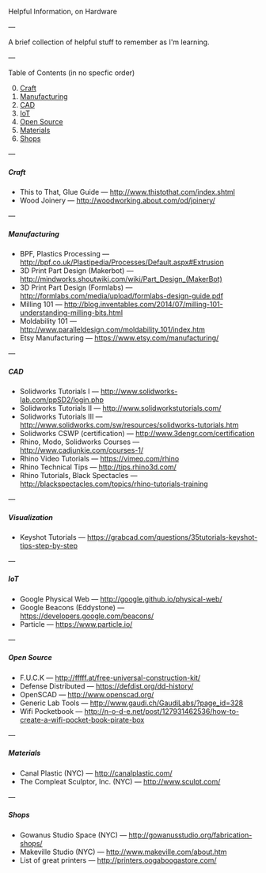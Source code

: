 Helpful Information, on Hardware

—

A brief collection of helpful stuff to remember as I'm learning.

—

Table of Contents (in no specfic order)

0. [Craft](#craft)
1. [Manufacturing](#manufacturing)
2. [CAD](#cad)
3. [IoT](#iot)
4. [Open Source](#open-source)
5. [Materials](#materials)
6. [Shops](#shops)

—

##### Craft

- This to That, Glue Guide — http://www.thistothat.com/index.shtml
- Wood Joinery — http://woodworking.about.com/od/joinery/

—

##### Manufacturing

- BPF, Plastics Processing — http://bpf.co.uk/Plastipedia/Processes/Default.aspx#Extrusion
- 3D Print Part Design (Makerbot) — http://mindworks.shoutwiki.com/wiki/Part_Design_(MakerBot)
- 3D Print Part Design (Formlabs) — http://formlabs.com/media/upload/formlabs-design-guide.pdf
- Milling 101 — http://blog.inventables.com/2014/07/milling-101-understanding-milling-bits.html
- Moldability 101 — http://www.paralleldesign.com/moldability_101/index.htm
- Etsy Manufacturing — https://www.etsy.com/manufacturing/

—

##### CAD

- Solidworks Tutorials I — http://www.solidworks-lab.com/ppSD2/login.php
- Solidworks Tutorials II — http://www.solidworkstutorials.com/
- Solidworks Tutorials III — http://www.solidworks.com/sw/resources/solidworks-tutorials.htm
- Solidworks CSWP (certification) — http://www.3dengr.com/certification
- Rhino, Modo, Solidworks Courses — http://www.cadjunkie.com/courses-1/
- Rhino Video Tutorials — https://vimeo.com/rhino
- Rhino Technical Tips — http://tips.rhino3d.com/
- Rhino Tutorials, Black Spectacles — http://blackspectacles.com/topics/rhino-tutorials-training

—

##### Visualization

- Keyshot Tutorials — https://grabcad.com/questions/35tutorials-keyshot-tips-step-by-step

—

##### IoT

- Google Physical Web — http://google.github.io/physical-web/
- Google Beacons (Eddystone) — https://developers.google.com/beacons/
- Particle — https://www.particle.io/

—

##### Open Source

- F.U.C.K — http://fffff.at/free-universal-construction-kit/
- Defense Distributed — https://defdist.org/dd-history/
- OpenSCAD — http://www.openscad.org/
- Generic Lab Tools — http://www.gaudi.ch/GaudiLabs/?page_id=328
- Wifi Pocketbook — http://n-o-d-e.net/post/127931462536/how-to-create-a-wifi-pocket-book-pirate-box

—

##### Materials

- Canal Plastic (NYC) — http://canalplastic.com/
- The Compleat Sculptor, Inc. (NYC) — http://www.sculpt.com/

—

##### Shops

- Gowanus Studio Space (NYC) — http://gowanusstudio.org/fabrication-shops/
- Makeville Studio (NYC) — http://www.makeville.com/about.htm
- List of great printers — http://printers.oogaboogastore.com/
